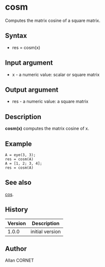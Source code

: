 

# cosm

Computes the matrix cosine of a square matrix.

## Syntax

- res = cosm(x)

## Input argument

 - x - a numeric value: scalar or square matrix

## Output argument

 - res - a numeric value: a square matrix

## Description

<b>cosm(x)</b> computes the matrix cosine of x.

## Example

```Nelson
A = eye(3, 3);
res = cosm(A)
A = [1, 2; 3, 4];
res = cosm(A)
```

## See also

[cos](cos.md).
## History

|Version|Description|
|------|------|
|1.0.0|initial version|


## Author

Allan CORNET



